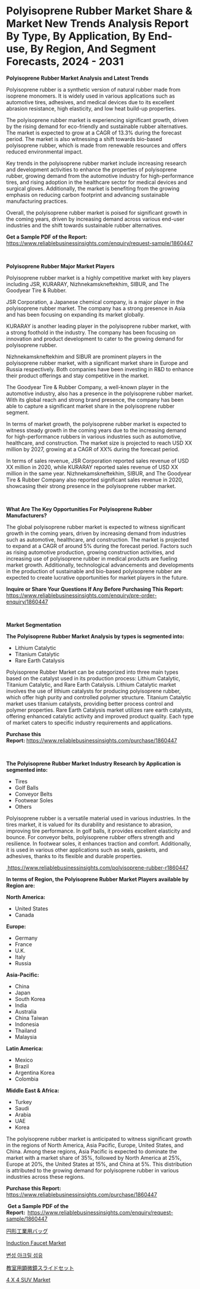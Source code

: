 <p><h1>Polyisoprene Rubber Market Share & Market New Trends Analysis Report By Type, By Application, By End-use, By Region, And Segment Forecasts, 2024 - 2031</h1></p><p><strong>Polyisoprene Rubber Market Analysis and Latest Trends</strong></p>
<p><p>Polyisoprene rubber is a synthetic version of natural rubber made from isoprene monomers. It is widely used in various applications such as automotive tires, adhesives, and medical devices due to its excellent abrasion resistance, high elasticity, and low heat build-up properties.</p><p>The polyisoprene rubber market is experiencing significant growth, driven by the rising demand for eco-friendly and sustainable rubber alternatives. The market is expected to grow at a CAGR of 13.3% during the forecast period. The market is also witnessing a shift towards bio-based polyisoprene rubber, which is made from renewable resources and offers reduced environmental impact.</p><p>Key trends in the polyisoprene rubber market include increasing research and development activities to enhance the properties of polyisoprene rubber, growing demand from the automotive industry for high-performance tires, and rising adoption in the healthcare sector for medical devices and surgical gloves. Additionally, the market is benefiting from the growing emphasis on reducing carbon footprint and advancing sustainable manufacturing practices.</p><p>Overall, the polyisoprene rubber market is poised for significant growth in the coming years, driven by increasing demand across various end-user industries and the shift towards sustainable rubber alternatives.</p></p>
<p><strong>Get a Sample PDF of the Report:&nbsp;</strong> <a href="https://www.reliablebusinessinsights.com/enquiry/request-sample/1860447">https://www.reliablebusinessinsights.com/enquiry/request-sample/1860447</a></p>
<p>&nbsp;</p>
<p><strong>Polyisoprene Rubber Major Market Players</strong></p>
<p><p>Polyisoprene rubber market is a highly competitive market with key players including JSR, KURARAY, Nizhnekamskneftekhim, SIBUR, and The Goodyear Tire & Rubber. </p><p>JSR Corporation, a Japanese chemical company, is a major player in the polyisoprene rubber market. The company has a strong presence in Asia and has been focusing on expanding its market globally. </p><p>KURARAY is another leading player in the polyisoprene rubber market, with a strong foothold in the industry. The company has been focusing on innovation and product development to cater to the growing demand for polyisoprene rubber.</p><p>Nizhnekamskneftekhim and SIBUR are prominent players in the polyisoprene rubber market, with a significant market share in Europe and Russia respectively. Both companies have been investing in R&D to enhance their product offerings and stay competitive in the market.</p><p>The Goodyear Tire & Rubber Company, a well-known player in the automotive industry, also has a presence in the polyisoprene rubber market. With its global reach and strong brand presence, the company has been able to capture a significant market share in the polyisoprene rubber segment.</p><p>In terms of market growth, the polyisoprene rubber market is expected to witness steady growth in the coming years due to the increasing demand for high-performance rubbers in various industries such as automotive, healthcare, and construction. The market size is projected to reach USD XX million by 2027, growing at a CAGR of XX% during the forecast period.</p><p>In terms of sales revenue, JSR Corporation reported sales revenue of USD XX million in 2020, while KURARAY reported sales revenue of USD XX million in the same year. Nizhnekamskneftekhim, SIBUR, and The Goodyear Tire & Rubber Company also reported significant sales revenue in 2020, showcasing their strong presence in the polyisoprene rubber market.</p></p>
<p>&nbsp;</p>
<p><strong>What Are The Key Opportunities For Polyisoprene Rubber Manufacturers?</strong></p>
<p><p>The global polyisoprene rubber market is expected to witness significant growth in the coming years, driven by increasing demand from industries such as automotive, healthcare, and construction. The market is projected to expand at a CAGR of around 5% during the forecast period. Factors such as rising automotive production, growing construction activities, and increasing use of polyisoprene rubber in medical products are fueling market growth. Additionally, technological advancements and developments in the production of sustainable and bio-based polyisoprene rubber are expected to create lucrative opportunities for market players in the future.</p></p>
<p><strong>Inquire or Share Your Questions If Any Before Purchasing This Report:</strong> <a href="https://www.reliablebusinessinsights.com/enquiry/pre-order-enquiry/1860447">https://www.reliablebusinessinsights.com/enquiry/pre-order-enquiry/1860447</a></p>
<p>&nbsp;</p>
<p><strong>Market Segmentation</strong></p>
<p><strong>The Polyisoprene Rubber Market Analysis by types is segmented into:</strong></p>
<p><ul><li>Lithium Catalytic</li><li>Titanium Catalytic</li><li>Rare Earth Catalysis</li></ul></p>
<p><p>Polyisoprene Rubber Market can be categorized into three main types based on the catalyst used in its production process: Lithium Catalytic, Titanium Catalytic, and Rare Earth Catalysis. Lithium Catalytic market involves the use of lithium catalysts for producing polyisoprene rubber, which offer high purity and controlled polymer structure. Titanium Catalytic market uses titanium catalysts, providing better process control and polymer properties. Rare Earth Catalysis market utilizes rare earth catalysts, offering enhanced catalytic activity and improved product quality. Each type of market caters to specific industry requirements and applications.</p></p>
<p><strong>Purchase this Report:&nbsp;</strong><a href="https://www.reliablebusinessinsights.com/purchase/1860447">https://www.reliablebusinessinsights.com/purchase/1860447</a></p>
<p>&nbsp;</p>
<p><strong>The Polyisoprene Rubber Market Industry Research by Application is segmented into:</strong></p>
<p><ul><li>Tires</li><li>Golf Balls</li><li>Conveyor Belts</li><li>Footwear Soles</li><li>Others</li></ul></p>
<p><p>Polyisoprene rubber is a versatile material used in various industries. In the tires market, it is valued for its durability and resistance to abrasion, improving tire performance. In golf balls, it provides excellent elasticity and bounce. For conveyor belts, polyisoprene rubber offers strength and resilience. In footwear soles, it enhances traction and comfort. Additionally, it is used in various other applications such as seals, gaskets, and adhesives, thanks to its flexible and durable properties.</p></p>
<p><a href="https://www.reliablebusinessinsights.com/polyisoprene-rubber-r1860447">&nbsp;https://www.reliablebusinessinsights.com/polyisoprene-rubber-r1860447</a></p>
<p><strong>In terms of Region, the Polyisoprene Rubber Market Players available by Region are:</strong></p>
<p>
    <p> <strong> North America: </strong>
        <ul>
            <li>United States</li>
            <li>Canada</li>
        </ul>
        </p> 
    <p> <strong> Europe: </strong>
        <ul>
            <li>Germany</li>
            <li>France</li>
            <li>U.K.</li>
            <li>Italy</li>
            <li>Russia</li>
        </ul>
        </p> 
    <p> <strong> Asia-Pacific: </strong>
        <ul>
            <li>China</li>
            <li>Japan</li>
            <li>South Korea</li>
            <li>India</li>
            <li>Australia</li>
            <li>China Taiwan</li>
            <li>Indonesia</li>
            <li>Thailand</li>
            <li>Malaysia</li>
        </ul>
        </p> 
    <p> <strong> Latin America: </strong>
        <ul>
            <li>Mexico</li>
            <li>Brazil</li>
            <li>Argentina Korea</li>
            <li>Colombia</li>
        </ul>
        </p> 
    <p> <strong> Middle East & Africa: </strong>
        <ul>
            <li>Turkey</li>
            <li>Saudi</li>
            <li>Arabia</li>
            <li>UAE</li>
            <li>Korea</li>
        </ul>
    </p>
    </p>
<p><p>The polyisoprene rubber market is anticipated to witness significant growth in the regions of North America, Asia Pacific, Europe, United States, and China. Among these regions, Asia Pacific is expected to dominate the market with a market share of 35%, followed by North America at 25%, Europe at 20%, the United States at 15%, and China at 5%. This distribution is attributed to the growing demand for polyisoprene rubber in various industries across these regions.</p></p>
<p><strong>Purchase this Report: </strong><a href="https://www.reliablebusinessinsights.com/purchase/1860447">https://www.reliablebusinessinsights.com/purchase/1860447</a></p>
<p>&nbsp;<strong>Get a Sample PDF of the Report:&nbsp;&nbsp;</strong><a href="https://www.reliablebusinessinsights.com/enquiry/request-sample/1860447">https://www.reliablebusinessinsights.com/enquiry/request-sample/1860447</a></p>
<p><strong></strong></p>
<p><p><a href="https://github.com/RodHoppe07/Market-Research-Report-List-2/blob/main/4030494129062.md">円形工業用バッグ</a></p><p><a href="https://issuu.com/reportprime-2/docs/induction-faucet-market-size-2030.pptx">Induction Faucet Market</a></p><p><a href="https://github.com/ConstantinVon/Market-Research-Report-List-1/blob/main/5727689116522.md">변성 아크릴 섬유</a></p><p><a href="https://github.com/reliezer65/Market-Research-Report-List-1/blob/main/6168773129063.md">教室用顕微鏡スライドセット</a></p><p><a href="https://github.com/NorbertYates/Market-Research-Report-List-5/blob/main/4-x-4-suv-market.md">4 X 4 SUV Market</a></p></p>